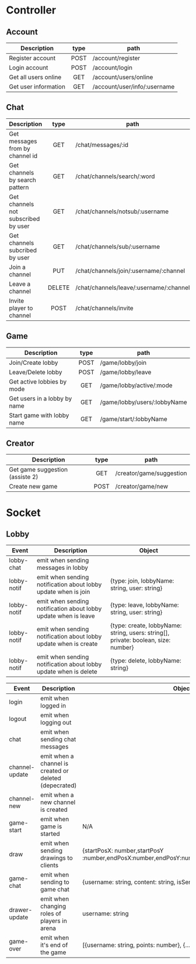 # Controller

## Account

| Description          | type | path                         |
| -------------------- | :--: | ---------------------------- |
| Register account     | POST | /account/register            |
| Login account        | POST | /account/login               |
| Get all users online |  GET | /account/users/online        |
| Get user information |  GET | /account/user/info/:username |

## Chat

| Description                         |  type  | path                                    |
| ----------------------------------- | :----: | --------------------------------------- |
| Get messages from by channel id     |   GET  | /chat/messages/:id                      |
| Get channels by search pattern      |   GET  | /chat/channels/search/:word             |
| Get channels not subscribed by user |   GET  | /chat/channels/notsub/:username         |
| Get channels subcribed by user      |   GET  | /chat/channels/sub/:username            |
| Join a channel                      |   PUT  | /chat/channels/join/:username/:channel  |
| Leave a channel                     | DELETE | /chat/channels/leave/:username/:channel |
| Invite player to channel            |  POST  | /chat/channels/invite                   |

## Game

| Description                     | type | path                         |
| ------------------------------- | :--: | ------------------------     |
| Join/Create lobby               | POST | /game/lobby/join             |
| Leave/Delete lobby              | POST | /game/lobby/leave            |
| Get active lobbies by mode      |  GET | /game/lobby/active/:mode     |
| Get users in a lobby by name    | GET  | /game/lobby/users/:lobbyName |
| Start game with lobby name      | GET  | /game/start/:lobbyName       |

## Creator
| Description                     | type | path                         |
| ------------------------------- | :--: | ------------------------     |
| Get game suggestion (assiste 2) |  GET | /creator/game/suggestion     |
| Create new game                 | POST | /creator/game/new            |

# Socket

## Lobby
| Event          | Description                                       | Object               |
| -------------- | ------------------------------------------------- |-----------------     |
| lobby-chat     | emit when sending messages in lobby               |                      |
| lobby-notif    | emit when sending notification about lobby update when is join  |{type: join, lobbyName: string, user: string}|
| lobby-notif    | emit when sending notification about lobby update when is leave |{type: leave, lobbyName: string, user: string}|
| lobby-notif    | emit when sending notification about lobby update when is create|{type: create, lobbyName: string, users: string[], private: boolean, size: number}|
| lobby-notif    | emit when sending notification about lobby update when is delete|{type: delete, lobbyName: string}|

| Event          | Description                                       | Object               |
| -------------- | ------------------------------------------------- |-----------------     |
| login          | emit when logged in                               |                      |
| logout         | emit when logging out                             |                      |
| chat           | emit when sending chat messages                   |                      |
| channel-update | emit when a channel is created or deleted (depecrated)      |
| channel-new    | emit when a new channel is created                |
| game-start     | emit when game is started                         | N/A                  |
| draw           | emit when sending drawings to clients             | {startPosX: number,startPosY :number,endPosX:number,endPosY:number,color:number,width:number}|
| game-chat     | emit when sending to game chat                    | {username: string, content: string, isServer:  boolean}|
| drawer-update | emit when changing roles of players in arena      | username: string      |
| game-over     | emit when it's end of the game                    | [{username: string, points: number}, {...}, ...]

